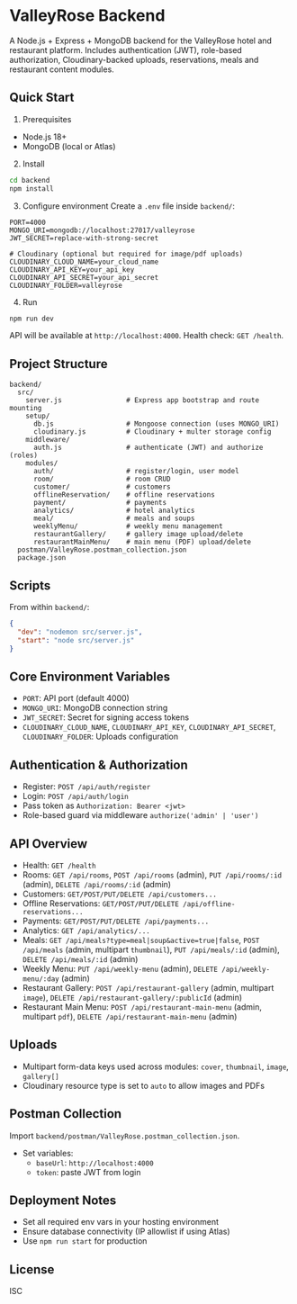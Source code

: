 ValleyRose Backend
===================

A Node.js + Express + MongoDB backend for the ValleyRose hotel and restaurant platform. Includes authentication (JWT), role-based authorization, Cloudinary-backed uploads, reservations, meals and restaurant content modules.

Quick Start
-----------

1) Prerequisites
- Node.js 18+
- MongoDB (local or Atlas)

2) Install
```bash
cd backend
npm install
```

3) Configure environment
Create a `.env` file inside `backend/`:
```env
PORT=4000
MONGO_URI=mongodb://localhost:27017/valleyrose
JWT_SECRET=replace-with-strong-secret

# Cloudinary (optional but required for image/pdf uploads)
CLOUDINARY_CLOUD_NAME=your_cloud_name
CLOUDINARY_API_KEY=your_api_key
CLOUDINARY_API_SECRET=your_api_secret
CLOUDINARY_FOLDER=valleyrose
```

4) Run
```bash
npm run dev
```
API will be available at `http://localhost:4000`. Health check: `GET /health`.

Project Structure
-----------------

```text
backend/
  src/
    server.js                # Express app bootstrap and route mounting
    setup/
      db.js                  # Mongoose connection (uses MONGO_URI)
      cloudinary.js          # Cloudinary + multer storage config
    middleware/
      auth.js                # authenticate (JWT) and authorize (roles)
    modules/
      auth/                  # register/login, user model
      room/                  # room CRUD
      customer/              # customers
      offlineReservation/    # offline reservations
      payment/               # payments
      analytics/             # hotel analytics
      meal/                  # meals and soups
      weeklyMenu/            # weekly menu management
      restaurantGallery/     # gallery image upload/delete
      restaurantMainMenu/    # main menu (PDF) upload/delete
  postman/ValleyRose.postman_collection.json
  package.json
```

Scripts
-------

From within `backend/`:

```json
{
  "dev": "nodemon src/server.js",
  "start": "node src/server.js"
}
```

Core Environment Variables
--------------------------

- `PORT`: API port (default 4000)
- `MONGO_URI`: MongoDB connection string
- `JWT_SECRET`: Secret for signing access tokens
- `CLOUDINARY_CLOUD_NAME`, `CLOUDINARY_API_KEY`, `CLOUDINARY_API_SECRET`, `CLOUDINARY_FOLDER`: Uploads configuration

Authentication & Authorization
------------------------------

- Register: `POST /api/auth/register`
- Login: `POST /api/auth/login`
- Pass token as `Authorization: Bearer <jwt>`
- Role-based guard via middleware `authorize('admin' | 'user')`

API Overview
------------

- Health: `GET /health`
- Rooms: `GET /api/rooms`, `POST /api/rooms` (admin), `PUT /api/rooms/:id` (admin), `DELETE /api/rooms/:id` (admin)
- Customers: `GET/POST/PUT/DELETE /api/customers...`
- Offline Reservations: `GET/POST/PUT/DELETE /api/offline-reservations...`
- Payments: `GET/POST/PUT/DELETE /api/payments...`
- Analytics: `GET /api/analytics/...`
- Meals: `GET /api/meals?type=meal|soup&active=true|false`, `POST /api/meals` (admin, multipart `thumbnail`), `PUT /api/meals/:id` (admin), `DELETE /api/meals/:id` (admin)
- Weekly Menu: `PUT /api/weekly-menu` (admin), `DELETE /api/weekly-menu/:day` (admin)
- Restaurant Gallery: `POST /api/restaurant-gallery` (admin, multipart `image`), `DELETE /api/restaurant-gallery/:publicId` (admin)
- Restaurant Main Menu: `POST /api/restaurant-main-menu` (admin, multipart `pdf`), `DELETE /api/restaurant-main-menu` (admin)

Uploads
-------

- Multipart form-data keys used across modules: `cover`, `thumbnail`, `image`, `gallery[]`
- Cloudinary resource type is set to `auto` to allow images and PDFs

Postman Collection
------------------

Import `backend/postman/ValleyRose.postman_collection.json`.
- Set variables:
  - `baseUrl`: `http://localhost:4000`
  - `token`: paste JWT from login

Deployment Notes
----------------

- Set all required env vars in your hosting environment
- Ensure database connectivity (IP allowlist if using Atlas)
- Use `npm run start` for production

License
-------

ISC



